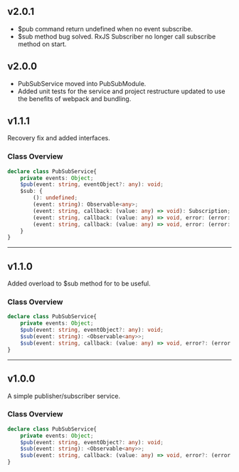 ## v2.0.1
 - $pub command return undefined when no event subscribe.
 - $sub method bug solved. RxJS Subscriber no longer call subscribe method on start.

## v2.0.0
 - PubSubService moved into PubSubModule.
 - Added unit tests for the service and project restructure updated to use the benefits of webpack and bundling.

## v1.1.1
Recovery fix and added interfaces.

### Class Overview
```typescript
declare class PubSubService{
	private events: Object;
	$pub(event: string, eventObject?: any): void;
	$sub: {
		(): undefined;
		(event: string): Observable<any>;
		(event: string, callback: (value: any) => void): Subscription;
		(event: string, callback: (value: any) => void, error: (error: any) => void): Subscription;
		(event: string, callback: (value: any) => void, error: (error: any) => void, complete: () => void): Subscription;
	}
}
```

-------
## v1.1.0

Added overload to $sub method for to be useful.

### Class Overview
```typescript
declare class PubSubService{
	private events: Object;
	$pub(event: string, eventObject?: any): void;
	$sub(event: string): <Observable<any>>;
	$sub(event: string, callback: (value: any) => void, error?: (error: any) => void, complete?: () => void): Subscription;
}
```
-------
## v1.0.0
A simple publisher/subscriber service.

### Class Overview
```typescript
declare class PubSubService{
	private events: Object;
	$pub(event: string, eventObject?: any): void;
	$sub(event: string): <Observable<any>>;
	$sub(event: string, callback: (value: any) => void, error?: (error: any) => void, complete?: () => void): Subscription;
}
```